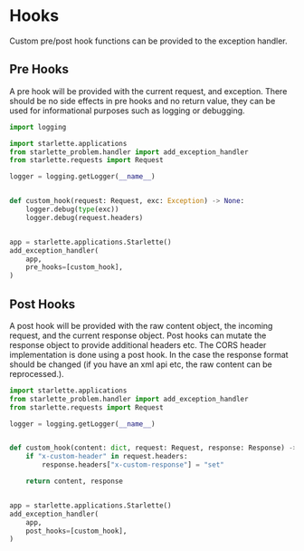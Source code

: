 # Hooks

Custom pre/post hook functions can be provided to the exception handler.

## Pre Hooks

A pre hook will be provided with the current request, and exception. There
should be no side effects in pre hooks and no return value, they can be used
for informational purposes such as logging or debugging.

```python
import logging

import starlette.applications
from starlette_problem.handler import add_exception_handler
from starlette.requests import Request

logger = logging.getLogger(__name__)


def custom_hook(request: Request, exc: Exception) -> None:
    logger.debug(type(exc))
    logger.debug(request.headers)


app = starlette.applications.Starlette()
add_exception_handler(
    app,
    pre_hooks=[custom_hook],
)
```

## Post Hooks

A post hook will be provided with the raw content object, the incoming request,
and the current response object. Post hooks can mutate the response object to
provide additional headers etc. The CORS header implementation is done using a
post hook. In the case the response format should be changed (if you have an
xml api etc, the raw content can be reprocessed.).

```python
import starlette.applications
from starlette_problem.handler import add_exception_handler
from starlette.requests import Request

logger = logging.getLogger(__name__)


def custom_hook(content: dict, request: Request, response: Response) -> Response:
    if "x-custom-header" in request.headers:
        response.headers["x-custom-response"] = "set"

    return content, response


app = starlette.applications.Starlette()
add_exception_handler(
    app,
    post_hooks=[custom_hook],
)
```
